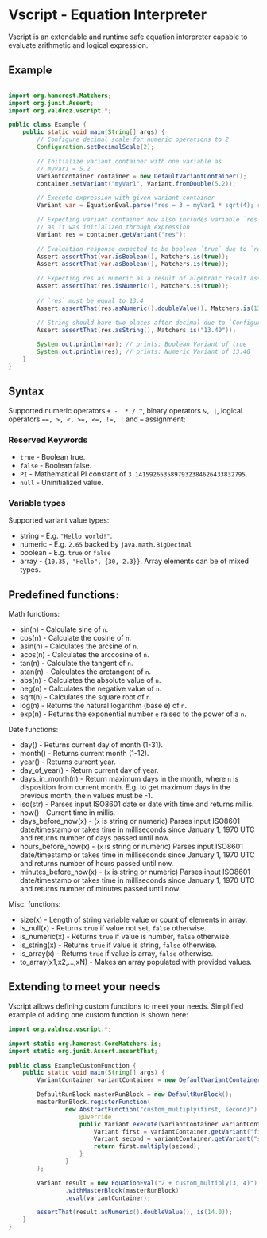 # Vscript - Equation Interpreter 

Vscript is an extendable and runtime safe equation interpreter capable to evaluate arithmetic 
and logical expression.


## Example

```java

import org.hamcrest.Matchers;
import org.junit.Assert;
import org.valdroz.vscript.*;

public class Example {
    public static void main(String[] args) {
        // Configure decimal scale for numeric operations to 2 
        Configuration.setDecimalScale(2);

        // Initialize variant container with one variable as
        // myVar1 = 5.2
        VariantContainer container = new DefaultVariantContainer();
        container.setVariant("myVar1", Variant.fromDouble(5.2));

        // Execute expression with given variant container 
        Variant var = EquationEval.parse("res = 3 + myVar1 * sqrt(4); res == 13.4").execute(container);

        // Expecting variant container now also includes variable `res`
        // as it was initialized through expression 
        Variant res = container.getVariant("res");

        // Evaluation response expected to be boolean `true` due to `res == 13.4`
        Assert.assertThat(var.isBoolean(), Matchers.is(true));
        Assert.assertThat(var.asBoolean(), Matchers.is(true));
    
        // Expecting res as numeric as a result of algebraic result assignment
        Assert.assertThat(res.isNumeric(), Matchers.is(true));
        
        // `res` must be equal to 13.4
        Assert.assertThat(res.asNumeric().doubleValue(), Matchers.is(13.4));

        // String should have two places after decimal due to `Configuration.setDecimalScale(2)`
        Assert.assertThat(res.asString(), Matchers.is("13.40"));

        System.out.println(var); // prints: Boolean Variant of true
        System.out.println(res); // prints: Numeric Variant of 13.40
    }
}

```



## Syntax

Supported numeric operators `+ -  * / ^`, binary operators
 `&, |`, logical operators ` ==, >, <, >=, <=, !=, ! ` and `=` assignment;


### Reserved Keywords

- `true`        - Boolean true.
- `false`       - Boolean false.
- `PI`			- Mathematical PI constant of `3.1415926535897932384626433832795`.
- `null`		- Uninitialized value.


### Variable types

Supported variant value types:

- string - E.g. `"Hello world!"`.
- numeric - E.g. `2.65` backed by `java.math.BigDecimal`
- boolean - E.g. `true` or `false`
- array - `{10.35, "Hello", {30, 2.3}}`. Array elements can be of mixed types.

## Predefined functions:

Math functions:
- sin(n)				- Calculate sine of `n`.
- cos(n)				- Calculate the cosine of `n`.
- asin(n)				- Calculates the arcsine of `n`.
- acos(n)				- Calculates the arccosine of `n`.
- tan(n)				- Calculate the tangent of `n`.
- atan(n)				- Calculates the arctangent of `n`.
- abs(n)				- Calculates the absolute value of `n`.
- neg(n)				- Calculates the negative value of `n`.
- sqrt(n)				- Calculates the square root of `n`.
- log(n)				- Returns the natural logarithm (base e) of `n`.
- exp(n)				- Returns the exponential number `e` raised to the power of a `n`.

Date functions:
- day()				- Returns current day of month (1-31).
- month()			- Returns current month (1-12).
- year()			- Returns current year.
- day_of_year()		- Return current day of year.
- days_in_month(n)	- Return maximum days in the month, where `n` is disposition from current month.
					E.g. to get maximum days in the previous month, the `n` values must be -1.
- iso(str)          - Parses input ISO8601 date or date with time and returns millis.
- now()             - Current time in millis.
- days_before_now(x) - (`x` is string or numeric) Parses input ISO8601 date/timestamp or takes time in milliseconds since January 1, 1970 UTC and returns number of days passed until now. 					
- hours_before_now(x) - (`x` is string or numeric) Parses input ISO8601 date/timestamp or takes time in milliseconds since January 1, 1970 UTC and returns number of hours passed until now.
- minutes_before_now(x) - (`x` is string or numeric) Parses input ISO8601 date/timestamp or takes time in milliseconds since January 1, 1970 UTC and returns number of minutes passed until now.

Misc. functions:
- size(x)			- Length of string variable value or count of elements in array.
- is_null(x)		- Returns `true` if value not set, `false` otherwise.
- is_numeric(x)		- Returns `true` if value is number, `false` otherwise.
- is_string(x)		- Returns `true` if value is string, `false` otherwise.
- is_array(x)		- Returns `true` if value is array, `false` otherwise.
- to_array(x1,x2,...,xN) - Makes an array populated with provided values.

## Extending to meet your needs

Vscript allows defining custom functions to meet your needs.
Simplified example of adding one custom function is shown here:    

```java
import org.valdroz.vscript.*;

import static org.hamcrest.CoreMatchers.is;
import static org.junit.Assert.assertThat;

public class ExampleCustomFunction {
    public static void main(String[] args) {
        VariantContainer variantContainer = new DefaultVariantContainer();

        DefaultRunBlock masterRunBlock = new DefaultRunBlock();
        masterRunBlock.registerFunction(
                new AbstractFunction("custom_multiply(first, second)") {
                    @Override
                    public Variant execute(VariantContainer variantContainer) {
                        Variant first = variantContainer.getVariant("first");
                        Variant second = variantContainer.getVariant("second");
                        return first.multiply(second);
                    }
                }
        );

        Variant result = new EquationEval("2 + custom_multiply(3, 4)")
                .withMasterBlock(masterRunBlock)
                .eval(variantContainer);

        assertThat(result.asNumeric().doubleValue(), is(14.0));
    }
}

```